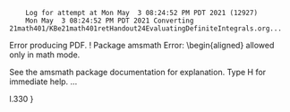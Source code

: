         Log for attempt at Mon May  3 08:24:52 PM PDT 2021 (12927)
        Mon May  3 08:24:52 PM PDT 2021 Converting 21math401/KBe21math401retHandout24EvaluatingDefiniteIntegrals.org...
Error producing PDF.
! Package amsmath Error: \begin{aligned} allowed only in math mode.

See the amsmath package documentation for explanation.
Type  H <return>  for immediate help.
 ...                                              
                                                  
l.330   }

